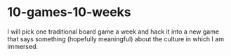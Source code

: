 # 10-games-10-weeks
I will pick one traditional board game a week and hack it into a new game that says something (hopefully meaningful) about the culture in which I am immersed.
